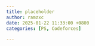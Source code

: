 ```yaml
---
title: placeholder
author: ramzxc
date: 2025-01-22 11:33:00 +0800
categories: [PS, Codeforces]

---
```


